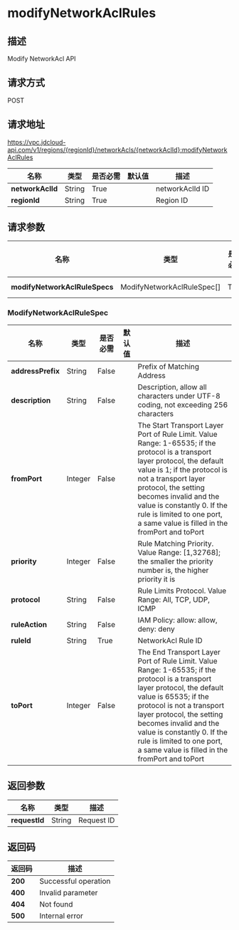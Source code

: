 # modifyNetworkAclRules


## 描述
Modify NetworkAcl API

## 请求方式
POST

## 请求地址
https://vpc.jdcloud-api.com/v1/regions/{regionId}/networkAcls/{networkAclId}:modifyNetworkAclRules

|名称|类型|是否必需|默认值|描述|
|---|---|---|---|---|
|**networkAclId**|String|True| |networkAclId ID|
|**regionId**|String|True| |Region ID|

## 请求参数
|名称|类型|是否必需|默认值|描述|
|---|---|---|---|---|
|**modifyNetworkAclRuleSpecs**|ModifyNetworkAclRuleSpec[]|True| |NetworkAcl Rule List|

### ModifyNetworkAclRuleSpec
|名称|类型|是否必需|默认值|描述|
|---|---|---|---|---|
|**addressPrefix**|String|False| |Prefix of Matching Address|
|**description**|String|False| |Description, allow all characters under UTF-8 coding, not exceeding 256 characters|
|**fromPort**|Integer|False| |The Start Transport Layer Port of Rule Limit. Value Range: 1-65535; if the protocol is a transport layer protocol, the default value is 1; if the protocol is not a transport layer protocol, the setting becomes invalid and the value is constantly 0. If the rule is limited to one port, a same value is filled in the fromPort and toPort|
|**priority**|Integer|False| |Rule Matching Priority. Value Range: [1,32768]; the smaller the priority number is, the higher priority it is|
|**protocol**|String|False| |Rule Limits Protocol. Value Range: All, TCP, UDP, ICMP|
|**ruleAction**|String|False| |IAM Policy: allow: allow, deny: deny|
|**ruleId**|String|True| |NetworkAcl Rule ID|
|**toPort**|Integer|False| |The End Transport Layer Port of Rule Limit. Value Range: 1-65535; if the protocol is a transport layer protocol, the default value is 65535; if the protocol is not a transport layer protocol, the setting becomes invalid and the value is constantly 0. If the rule is limited to one port, a same value is filled in the fromPort and toPort|

## 返回参数
|名称|类型|描述|
|---|---|---|
|**requestId**|String|Request ID|


## 返回码
|返回码|描述|
|---|---|
|**200**|Successful operation|
|**400**|Invalid parameter|
|**404**|Not found|
|**500**|Internal error|
